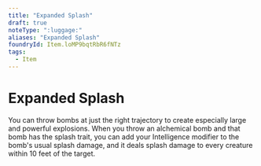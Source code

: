 ```yaml
---
title: "Expanded Splash"
draft: true
noteType: ":luggage:"
aliases: "Expanded Splash"
foundryId: Item.loMP9bqtRbR6fNTz
tags:
  - Item
---
```


# Expanded Splash

You can throw bombs at just the right trajectory to create especially large and powerful explosions. When you throw an alchemical bomb and that bomb has the splash trait, you can add your Intelligence modifier to the bomb's usual splash damage, and it deals splash damage to every creature within 10 feet of the target.
